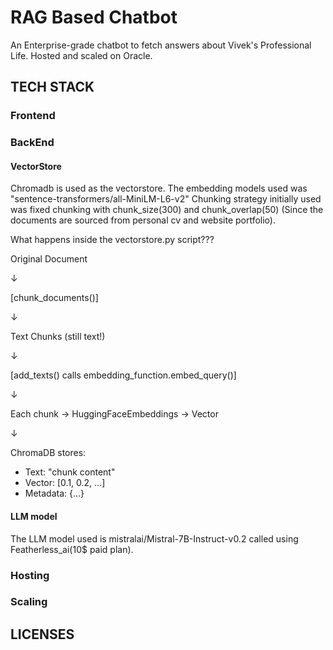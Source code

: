 # RAG Based Chatbot
An Enterprise-grade chatbot to fetch answers about Vivek's Professional Life. Hosted and scaled on Oracle. 

## TECH STACK

### Frontend
### BackEnd
#### VectorStore
Chromadb is used as the vectorstore. The embedding models used was "sentence-transformers/all-MiniLM-L6-v2"
Chunking strategy initially used was fixed chunking with  chunk_size(300) and chunk_overlap(50) (Since the documents are sourced from personal cv and website portfolio).

What happens inside the vectorstore.py script???

Original Document

↓
    
[chunk_documents()]

↓
    
Text Chunks (still text!)

↓
    
[add_texts() calls embedding_function.embed_query()]

↓
    
Each chunk → HuggingFaceEmbeddings → Vector

↓
    
ChromaDB stores:
  - Text: "chunk content"
  - Vector: [0.1, 0.2, ...]
  - Metadata: {...}
    
#### LLM model
The LLM model used is mistralai/Mistral-7B-Instruct-v0.2 called using Featherless_ai(10$ paid plan).
### Hosting
### Scaling

## LICENSES

